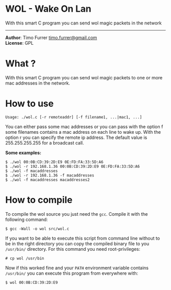 # WOL - **W**ake **O**n **L**an

With this smart C program you can send wol magic packets in the network

***

**Author**: Timo Furrer <timo.furrer@gmail.com><br />
**License**: GPL

# What ?

With this smart C program you can send  wol magic packets to one or more mac addresses in the network.


# How to use

    Usage: ./wol.c [-r remoteaddr] [-f filename1, ...|mac1, ...]

You can either pass some mac addresses or you can pass with the option f some filenames contains a mac address on each line to wake up.
With the option r you can specify the remote ip address. The default value is 255.255.255.255 for a broadcast call.

**Some examples:**

    $ ./wol 00:0B:CD:39:2D:E9 0E:FD:FA:33:5D:A6
    $ ./wol -r 192.168.1.36 00:0B:CD:39:2D:E9 0E:FD:FA:33:5D:A6
    $ ./wol -f macaddresses
    $ ./wol -r 192.168.1.36 -f macaddresses
    $ ./wol -f macaddresses macaddresses2

# How to compile

To compile the wol source you just need the `gcc`.
Compile it with the following command:

    $ gcc -Wall -o wol src/wol.c

If you want to be able to execute this script from command line without to be in the right directory you can copy the compiled binary file to you `/usr/bin/` directory.
For this command you need root-privileges:

    # cp wol /usr/bin

Now if this worked fine and your `PATH` environment variable contains `/usr/bin/` you can execute this program from everywhere with:

    $ wol 00:0B:CD:39:2D:E9
